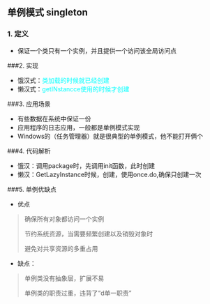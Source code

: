 ## 单例模式 singleton

### 1. 定义
- 保证一个类只有一个实例，并且提供一个访问该全局访问点

###2. 实现
- 饿汉式：<font color=Cyan>类加载的时候就已经创建</font>
- 懒汉式：<font color=Cyan>getINstancce使用的时候才创建</font>

###3. 应用场景
- 有些数据在系统中保证一份
- 应用程序的日志应用，一般都是单例模式实现
- Windows的（任务管理器）就是很典型的单例模式，他不能打开俩个

###4. 代码解析 
- 饿汉：调用package时，先调用init函数，此时创建 
- 懒汉：GetLazyInstance时候，创建，使用once.do,确保只创建一次

###5. 单例优缺点
- 优点
> 确保所有对象都访问一个实例
> 
> 节约系统资源，当需要频繁创建以及销毁对象时
> 
> 避免对共享资源的多重占用
- 缺点：
> 单例类没有抽象层，扩展不易
> 
> 单例类的职责过重，违背了“d单一职责”
